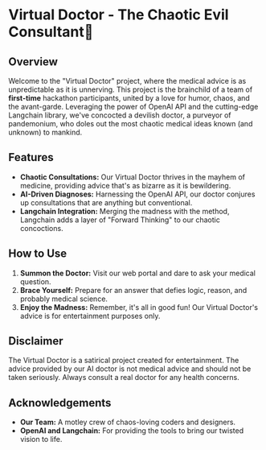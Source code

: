 # Virtual Doctor - The Chaotic Evil Consultant👻

## Overview

Welcome to the "Virtual Doctor" project, where the medical advice is as unpredictable as it is unnerving. This project is the brainchild of a team of **first-time** hackathon participants, united by a love for humor, chaos, and the avant-garde. Leveraging the power of OpenAI API and the cutting-edge Langchain library, we've concocted a devilish doctor, a purveyor of pandemonium, who doles out the most chaotic medical ideas known (and unknown) to mankind.

## Features

- **Chaotic Consultations:** Our Virtual Doctor thrives in the mayhem of medicine, providing advice that's as bizarre as it is bewildering.
- **AI-Driven Diagnoses:** Harnessing the OpenAI API, our doctor conjures up consultations that are anything but conventional.
- **Langchain Integration:** Merging the madness with the method, Langchain adds a layer of "Forward Thinking" to our chaotic concoctions.

## How to Use

1. **Summon the Doctor:** Visit our web portal and dare to ask your medical question.
2. **Brace Yourself:** Prepare for an answer that defies logic, reason, and probably medical science.
3. **Enjoy the Madness:** Remember, it's all in good fun! Our Virtual Doctor's advice is for entertainment purposes only.

## Disclaimer

The Virtual Doctor is a satirical project created for entertainment. The advice provided by our AI doctor is not medical advice and should not be taken seriously. Always consult a real doctor for any health concerns.

## Acknowledgements

- **Our Team:** A motley crew of chaos-loving coders and designers.
- **OpenAI and Langchain:** For providing the tools to bring our twisted vision to life.
